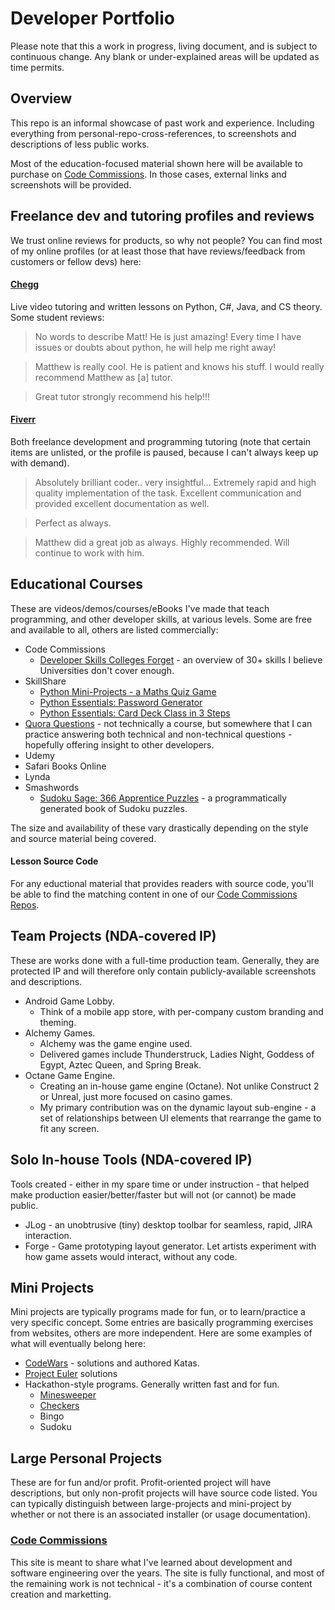 # Developer Portfolio
Please note that this a work in progress, living document, and is subject to continuous change. Any blank or under-explained areas will be updated as time permits.

## Overview
This repo is an informal showcase of past work and experience. Including everything from personal-repo-cross-references, to screenshots and descriptions of less public works.

Most of the education-focused material shown here will be available to purchase on [Code Commissions](https://codecommissions.com/). In those cases, external links and screenshots will be provided.

## Freelance dev and tutoring profiles and reviews
We trust online reviews for products, so why not people? You can find most of my online profiles (or at least those that have reviews/feedback from customers or fellow devs) here:

#### [Chegg](https://www.chegg.com/tutors/online-tutors/Matthew-F-05446/)
Live video tutoring and written lessons on Python, C#, Java, and CS theory. Some student reviews:
 > No words to describe Matt! He is just amazing! Every time I have issues or doubts about python, he will help me right away! 
 
 > Matthew is really cool. He is patient and knows his stuff.  I would really recommend Matthew as [a] tutor.
 
 > Great tutor strongly recommend his help!!!
 
#### [Fiverr](https://www.fiverr.com/users/matthew_zar/)
Both freelance development and programming tutoring (note that certain items are unlisted, or the profile is paused, because I can't always keep up with demand).
 > Absolutely brilliant coder.. very insightful... Extremely rapid and high quality implementation of the task. Excellent communication and provided excellent documentation as well. 
 
 > Perfect as always.
 
 > Matthew did a great job as always. Highly recommended. Will continue to work with him.

## Educational Courses
These are videos/demos/courses/eBooks I've made that teach programming, and other developer skills, at various levels. Some are free and available to all, others are listed commercially:
 - Code Commissions
	- [Developer Skills Colleges Forget](https://codecommissions.com/p/developer-skills-colleges-forget) - an overview of 30+ skills I believe Universities don't cover enough.
 - SkillShare
 	- [Python Mini-Projects - a Maths Quiz Game](https://skl.sh/2vgU7Y7)
 	- [Python Essentials: Password Generator](https://skl.sh/2TDL5eL)
	- [Python Essentials: Card Deck Class in 3 Steps](https://skl.sh/2OWSFjM) 
 - [Quora Questions](https://www.quora.com/profile/Matthew-Funcke/) - not technically a course, but somewhere that I can practice answering both technical and non-technical questions - hopefully offering insight to other developers.
 - Udemy
 - Safari Books Online
 - Lynda
 - Smashwords 
	- [Sudoku Sage: 366 Apprentice Puzzles](https://www.smashwords.com/books/view/428322) - a programmatically generated book of Sudoku puzzles.
 
The size and availability of these vary drastically depending on the style and source material being covered.

#### Lesson Source Code
For any eductional material that provides readers with source code, you'll be able to find the matching content in one of our [Code Commissions Repos](https://github.com/CodeCommissions/).

## Team Projects (NDA-covered IP)
These are works done with a full-time production team. Generally, they are protected IP and will therefore only contain publicly-available screenshots and descriptions.
 - Android Game Lobby.
 	- Think of a mobile app store, with per-company custom branding and theming.
 - Alchemy Games. 
	- Alchemy was the game engine used.
 	- Delivered games include Thunderstruck, Ladies Night, Goddess of Egypt, Aztec Queen, and Spring Break. 
 - Octane Game Engine. 
 	- Creating an in-house game engine (Octane). Not unlike Construct 2 or Unreal, just more focused on casino games.
	- My primary contribution was on the dynamic layout sub-engine - a set of relationships between UI elements that rearrange the game to fit any screen.

## Solo In-house Tools (NDA-covered IP)
Tools created - either in my spare time or under instruction - that helped make production easier/better/faster but will not (or cannot) be made public.
 - JLog - an unobtrusive (tiny) desktop toolbar for seamless, rapid, JIRA interaction.
 - Forge - Game prototyping layout generator. Let artists experiment with how game assets would interact, without any code.
  
## Mini Projects
Mini projects are typically programs made for fun, or to learn/practice a very specific concept. Some entries are basically programming exercises from websites, others are more independent.
Here are some examples of what will eventually belong here:
 - [CodeWars](https://www.codewars.com/users/Anarki) - solutions and authored Katas.
 - [Project Euler](https://projecteuler.net/) solutions
 - Hackathon-style programs. Generally written fast and for fun.
	 - [Minesweeper](Fun-And-Games/Minesweeper/README.md) 
	 - [Checkers](Fun-And-Games/Checkers/README.md) 
	 - Bingo
	 - Sudoku

## Large Personal Projects
These are for fun and/or profit. Profit-oriented project will have descriptions, but only non-profit projects will have source code listed. You can typically distinguish between large-projects and mini-project by whether or not there is an associated installer (or usage documentation).

### [Code Commissions](https://codecommissions.com)
This site is meant to share what I've learned about development and software engineering over the years. The site is fully functional, and most of the remaining work is not technical - it's a combination of course content creation and marketting.
